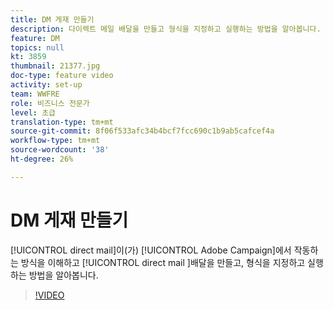 ```yaml
---
title: DM 게재 만들기
description: 다이렉트 메일 배달을 만들고 형식을 지정하고 실행하는 방법을 알아봅니다.
feature: DM
topics: null
kt: 3859
thumbnail: 21377.jpg
doc-type: feature video
activity: set-up
team: WWFRE
role: 비즈니스 전문가
level: 초급
translation-type: tm+mt
source-git-commit: 8f06f533afc34b4bcf7fcc690c1b9ab5cafcef4a
workflow-type: tm+mt
source-wordcount: '38'
ht-degree: 26%

---
```



# DM 게재 만들기

[!UICONTROL direct mail]이(가) [!UICONTROL Adobe Campaign]에서 작동하는 방식을 이해하고 [!UICONTROL direct mail ]배달을 만들고, 형식을 지정하고 실행하는 방법을 알아봅니다.

>[!VIDEO](https://video.tv.adobe.com/v/21377?quality=12)
